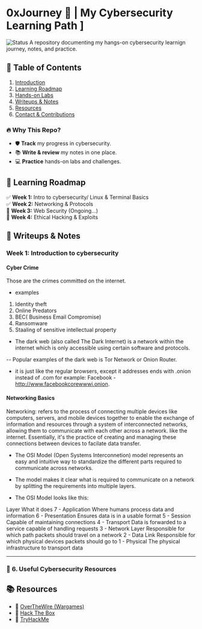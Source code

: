 # 0xJourney 🔐 | My Cybersecurity Learning Path ]

![Status](https://img.shields.io/badge/Status-Active-green)
A repository documenting my hangs-on cybersecurity learnign journey, notes, and practice.

## 📖 Table of Contents

1. [Introduction](#introduction)
2. [Learning Roadmap](#learning-roadmap)
3. [Hands-on Labs](#hands-on-labs)
4. [Writeups & Notes](#writeups--notes)
5. [Resources](#resources)
6. [Contact & Contributions](#contact--contributions)

### 🔥 Why This Repo?

- 🛡️ **Track** my progress in cybersecurity.
- 📚 **Write & review** my notes in one place.
- 💻 **Practice** hands-on labs and challenges.

## 📌 Learning Roadmap

✅ **Week 1:** Intro to cybersecurity/ Linux & Terminal Basics  
✅ **Week 2:** Networking & Protocols  
🔲 **Week 3:** Web Security (Ongoing...)  
🔲 **Week 4:** Ethical Hacking & Exploits

## 📝 Writeups & Notes

### Week 1: Introduction to cybersecurity
#### Cyber Crime
Those are the crimes committed on the internet. 
- examples 
1. Identity theft 
2. Online Predators 
3. BEC( Business Email Compromise)
4. Ransomware 
5. Staaling of sensitive intellectual property 
 
- The dark web (also called The Dark Internet) is a network within the internet which is only accessible using certain software and protocols. 

-- Popular examples of the dark web is Tor Network or Onion Router.  
- it is just like the regular browsers, except it addresses ends with .onion instead of .com
for example: Facebook - http://www.facebookcorewwwi.onion. 

#### Networking Basics 
Networking: refers to the process of connecting multiple devices like computers, servers, and mobile devices together to enable the exchange of information and resources through a system of interconnected networks, allowing them to communicate with each other across a network. like the internet. Essentially, it's the practice of creating and managing these connections between devices to facilate data transfer. 

- The OSI Model (Open Systems Interconnetion) model represents an easy and intuitive way to standardize the different parts required to communicate across networks. 

- The model makes it clear what is required to communicate on a network by splitting the requirements into multiple layers. 

- The OSI Model looks like this: 

Layer                                                            	What it does
7 - Application	                                         Where humans process data and information
6 - Presentation	                                       Ensures data is in a usable format
5 - Session                                              Capable of maintaining connections
4 - Transport	                                           Data is forwarded to a service capable of handling requests
3 - Network Layer                                        Responsible for which path packets should travel on a network
2 - Data Link	                                           Responsible for which physical devices packets should go to
1 - Physical                                             The physical infrastructure to transport data














<!-- footer -->

---

### 🔗 **6. Useful Cybersecurity Resources**
## 📚 Resources

- 🔹 [OverTheWire (Wargames)](https://overthewire.org)
- 🔹 [Hack The Box](https://www.hackthebox.com)
- 🔹 [TryHackMe](https://tryhackme.com)
```
